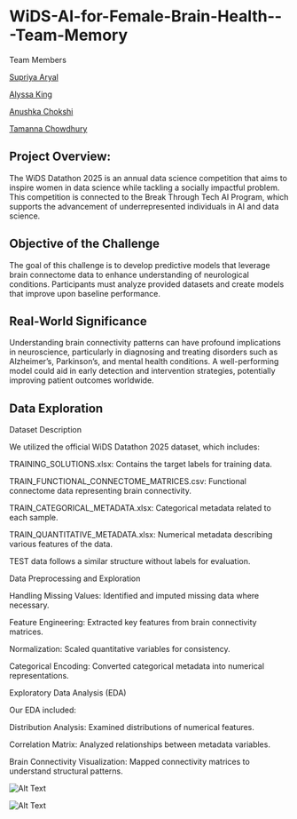 # WiDS-AI-for-Female-Brain-Health---Team-Memory

Team Members

[Supriya Aryal](https://github.com/SupriyaAryal)

[Alyssa King](https://github.com/al8273j)

[Anushka Chokshi](https://github.com/AnushkaChokshi)

[Tamanna Chowdhury](https://github.com/tamannachowdhuryy)

## Project Overview:

The WiDS Datathon 2025 is an annual data science competition that aims to inspire women in data science while tackling a socially impactful problem. This competition is connected to the Break Through Tech AI Program, which supports the advancement of underrepresented individuals in AI and data science.

## Objective of the Challenge

The goal of this challenge is to develop predictive models that leverage brain connectome data to enhance understanding of neurological conditions. Participants must analyze provided datasets and create models that improve upon baseline performance.

## Real-World Significance

Understanding brain connectivity patterns can have profound implications in neuroscience, particularly in diagnosing and treating disorders such as Alzheimer’s, Parkinson’s, and mental health conditions. A well-performing model could aid in early detection and intervention strategies, potentially improving patient outcomes worldwide.

## Data Exploration

Dataset Description

We utilized the official WiDS Datathon 2025 dataset, which includes:

TRAINING_SOLUTIONS.xlsx: Contains the target labels for training data.

TRAIN_FUNCTIONAL_CONNECTOME_MATRICES.csv: Functional connectome data representing brain connectivity.

TRAIN_CATEGORICAL_METADATA.xlsx: Categorical metadata related to each sample.

TRAIN_QUANTITATIVE_METADATA.xlsx: Numerical metadata describing various features of the data.

TEST data follows a similar structure without labels for evaluation.

Data Preprocessing and Exploration

Handling Missing Values: Identified and imputed missing data where necessary.

Feature Engineering: Extracted key features from brain connectivity matrices.

Normalization: Scaled quantitative variables for consistency.

Categorical Encoding: Converted categorical metadata into numerical representations.

Exploratory Data Analysis (EDA)

Our EDA included:

Distribution Analysis: Examined distributions of numerical features.

Correlation Matrix: Analyzed relationships between metadata variables.

Brain Connectivity Visualization: Mapped connectivity matrices to understand structural patterns.

![Alt Text](/home/tamanna/Desktop/WiDS-AI-for-Female-Brain-Health---Team-Memory/download.png)

![Alt Text](/home/tamanna/Desktop/WiDS-AI-for-Female-Brain-Health---Team-Memory/download(1).png)